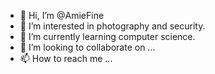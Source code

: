 - 👋 Hi, I’m @AmieFine
- 👀 I’m interested in photography and security.
- 🌱 I’m currently learning computer science. 
- 💞️ I’m looking to collaborate on ...
- 📫 How to reach me ...

<!---
AmieFine/AmieFine is a ✨ special ✨ repository because its `README.md` (this file) appears on your GitHub profile.
You can click the Preview link to take a look at your changes.
--->
